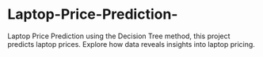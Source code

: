 # Laptop-Price-Prediction-
Laptop Price Prediction using the Decision Tree method, this project predicts laptop prices. Explore how data reveals insights into laptop pricing.
